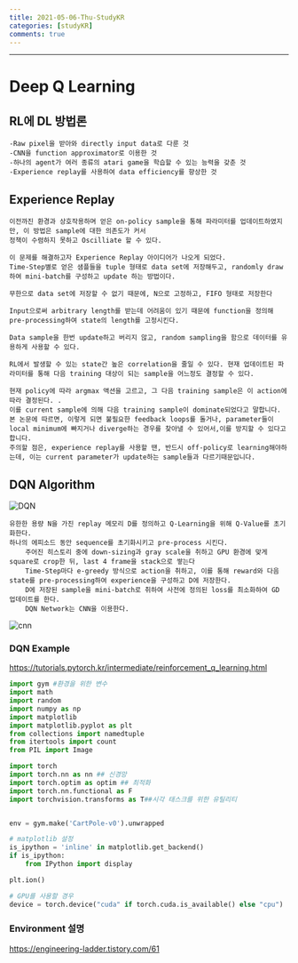 ```yaml
---
title: 2021-05-06-Thu-StudyKR
categories: [studyKR]
comments: true
---
```

-------------------------------------------------------------------------------

# Deep Q Learning
## RL에 DL 방법론
```
-Raw pixel을 받아와 directly input data로 다룬 것
-CNN을 function approximator로 이용한 것
-하나의 agent가 여러 종류의 atari game을 학습할 수 있는 능력을 갖춘 것
-Experience replay를 사용하여 data efficiency를 향상한 것

```

## Experience Replay
```
이전까진 환경과 상호작용하며 얻은 on-policy sample을 통해 파라미터를 업데이트하였지만, 이 방법은 sample에 대한 의존도가 커서
정책이 수렴하지 못하고 Oscilliate 할 수 있다.

이 문제를 해결하고자 Experience Replay 아이디어가 나오게 되었다.
Time-Step별로 얻은 샘플들을 tuple 형태로 data set에 저장해두고, randomly draw하여 mini-batch를 구성하고 update 하는 방법이다.

무한으로 data set에 저장할 수 없기 때문에, N으로 고정하고, FIFO 형태로 저장한다

Input으로써 arbitrary length를 받는데 어려움이 있기 때문에 function을 정의해 pre-processing하여 state의 length를 고정시킨다.

Data sample을 한번 update하고 버리지 않고, random sampling을 함으로 데이터를 유용하게 사용할 수 있다.

RL에서 발생할 수 있는 state간 높은 correlation을 줄일 수 있다. 현재 업데이트된 파라미터를 통해 다음 training 대상이 되는 sample을 어느정도 결정할 수 있다.

현재 policy에 따라 argmax 액션을 고르고, 그 다음 training sample은 이 action에 따라 결정된다. . 
이를 current sample에 의해 다음 training sample이 dominate되었다고 말합니다. 
본 논문에 따르면, 이렇게 되면 불필요한 feedback loops를 돌거나, parameter들이 local minimum에 빠지거나 diverge하는 경우를 찾아낼 수 있어서,이를 방지할 수 있다고 합니다. 
주의할 점은, experience replay를 사용할 땐, 반드시 off-policy로 learning해야하는데, 이는 current parameter가 update하는 sample들과 다르기때문입니다. 

```

## DQN Algorithm
![DQN](https://user-images.githubusercontent.com/59559270/117253636-647fa300-ae82-11eb-9d3a-3412686ccb05.png)
```
유한한 용량 N을 가진 replay 메모리 D를 정의하고 Q-Learning을 위해 Q-Value를 초기화한다.
하나의 에피소드 동안 sequence를 초기화시키고 pre-process 시킨다.
    주어진 히스토리 중에 down-sizing과 gray scale을 취하고 GPU 환경에 맞게 square로 crop한 뒤, last 4 frame을 stack으로 쌓는다
    Time-Step마다 e-greedy 방식으로 action을 취하고, 이를 통해 reward와 다음 state를 pre-processing하여 experience을 구성하고 D에 저장한다.
    D에 저장된 sample을 mini-batch로 취하여 사전에 정의된 loss를 최소화하여 GD 업데이트를 한다. 
    DQN Network는 CNN을 이용한다.
```
![cnn](https://user-images.githubusercontent.com/59559270/117253644-65b0d000-ae82-11eb-9d0f-95cd8d669411.png)

### DQN Example
https://tutorials.pytorch.kr/intermediate/reinforcement_q_learning.html

```py
import gym #환경을 위한 변수 
import math 
import random
import numpy as np
import matplotlib
import matplotlib.pyplot as plt
from collections import namedtuple
from itertools import count
from PIL import Image

import torch
import torch.nn as nn ## 신경망
import torch.optim as optim ## 최적화
import torch.nn.functional as F
import torchvision.transforms as T##시각 태스크를 위한 유틸리티


env = gym.make('CartPole-v0').unwrapped

# matplotlib 설정
is_ipython = 'inline' in matplotlib.get_backend()
if is_ipython:
    from IPython import display

plt.ion()

# GPU를 사용할 경우
device = torch.device("cuda" if torch.cuda.is_available() else "cpu")
```

### Environment 설명
https://engineering-ladder.tistory.com/61   